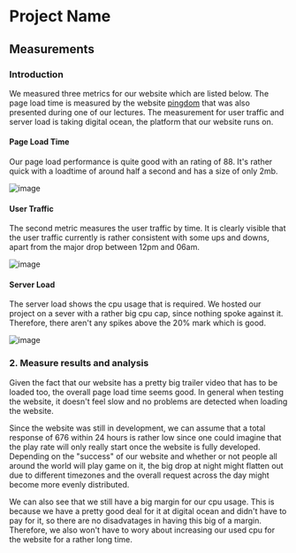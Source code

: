 # Project Name
## Measurements
### Introduction
We measured three metrics for our website which are listed below. The page load time is measured by the website [pingdom](https://www.pingdom.com/) that was also presented during one of our lectures. The measurement for user traffic and server load is taking digital ocean, the platform that our website runs on.
#### Page Load Time​
Our page load performance is quite good with an rating of 88. It's rather quick with a loadtime of around half a second and has a size of only 2mb.

![image](https://github.com/SE-TINF22B6/time2shine/assets/49996344/a5680c23-3b90-4cf1-810d-98476f96eaee)

#### User Traffic
The second metric measures the user traffic by time. It is clearly visible that the user traffic currently is rather consistent with some ups and downs, apart from the major drop between 12pm and 06am.

![image](https://github.com/SE-TINF22B6/time2shine/assets/49996344/e928f2df-7803-4973-be2c-a8c3daf2ace7)

#### Server Load
The server load shows the cpu usage that is required. We hosted our project on a sever with a rather big cpu cap, since nothing spoke against it. Therefore, there aren't any spikes above the 20% mark which is good. 

![image](https://github.com/SE-TINF22B6/time2shine/assets/49996344/27b441a2-2cde-4566-9db1-5e1466192d94)


### 2. Measure results and analysis
Given the fact that our website has a pretty big trailer video that has to be loaded too, the overall page load time seems good. In general when testing the website, it doesn't feel slow and no problems are detected when loading the website.

Since the website was still in development, we can assume that a total response of 676 within 24 hours is rather low since one could imagine that the play rate will only really start once the website is fully developed. Depending on the "success" of our website and whether or not people all around the world will play game on it, the big drop at night might flatten out due to different timezones and the overall request across the day might become more evenly distributed. 

We can also see that we still have a big margin for our cpu usage. This is because we have a pretty good deal for it at digital ocean and didn't have to pay for it, so there are no disadvatages in having this big of a margin. Therefore, we also won't have to wory about increasing our used cpu for the website for a rather long time.
